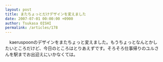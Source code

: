 ```yaml
---
layout: post
title: またちょっとだけデザインを変えました
date: 2007-07-01 00:00:00 +0900
author: Tsukasa OISHI
permalink: /articles/178
---
```


　kaeruspoonのデザインをまたちょっと変えました。もうちょっとなんとかしたいところだけど、今日のところはとりあえずです。そろそろ仕事帰りのユルさんを駅までお出迎えにいかなくては。


